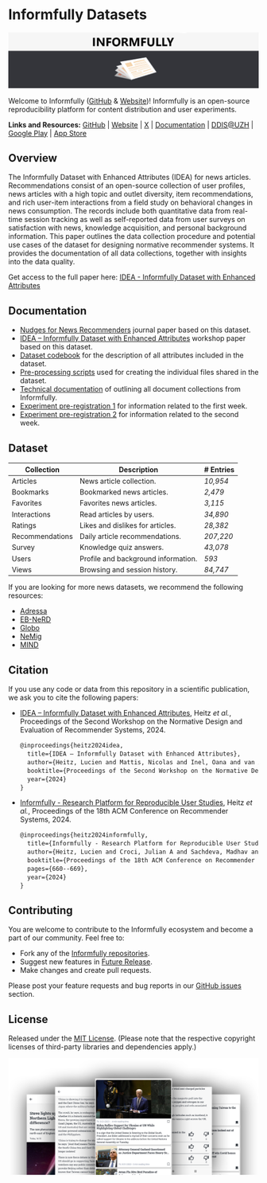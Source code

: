 # Informfully Datasets

![Informfully](https://raw.githubusercontent.com/Informfully/Documentation/main/docs/source/img/logo_banner.png)

Welcome to Informfully ([GitHub](https://github.com/orgs/Informfully) & [Website](https://informfully.ch/))!
Informfully is an open-source reproducibility platform for content distribution and user experiments.

**Links and Resources:** [GitHub](https://github.com/orgs/Informfully) | [Website](https://informfully.ch) | [X](https://x.com/informfully) | [Documentation](https://informfully.readthedocs.io) | [DDIS@UZH](https://www.ifi.uzh.ch/en/ddis.html) | [Google Play](https://play.google.com/store/apps/details?id=ch.uzh.ifi.news) | [App Store](https://apps.apple.com/us/app/informfully/id1460234202)

## Overview

The Informfully Dataset with Enhanced Attributes (IDEA) for news articles.
Recommendations consist of an open-source collection of user profiles, news articles with a high topic and outlet diversity, item recommendations, and rich user-item interactions from a field study on behavioral changes in news consumption.
The records include both quantitative data from real-time session tracking as well as self-reported data from user surveys on satisfaction with news, knowledge
acquisition, and personal background information.
This paper outlines the data collection procedure and potential use cases of the dataset for designing normative recommender systems.
It provides the
documentation of all data collections, together with insights into the data quality.

Get access to the full paper here: [IDEA - Informfully Dataset with Enhanced Attributes](https://ceur-ws.org/Vol-3898/paper1.pdf)

## Documentation

* [Nudges for News Recommenders](https://doi.org/10.1093/joc/jqaf019) journal paper based on this dataset.
* [IDEA – Informfully Dataset with Enhanced Attributes](https://ceur-ws.org/Vol-3898/paper1.pdf) workshop paper based on this dataset.
* [Dataset codebook](https://github.com/Informfully/Datasets/blob/main/IDEA/Codebook.pdf) for the description of all attributes included in the dataset.
* [Pre-processing scripts](https://github.com/Informfully/Datasets/tree/main/IDEA/scripts) used for creating the individual files shared in the dataset.
* [Technical documentation](https://informfully.readthedocs.io/en/latest/database.html) of outlining all document collections from Informfully.
* [Experiment pre-registration 1](https://osf.io/yp5d9?mode=&revisionId=&view_only=) for information related to the first week.
* [Experiment pre-registration 2](https://osf.io/cqebd?mode=&revisionId=&view_only=) for information related to the second week.

## Dataset

| Collection      | Description                           | # Entries |
|-----------------|---------------------------------------|-----------|
| Articles        | News article collection.              | *10,954*  |
| Bookmarks       | Bookmarked news articles.             | *2,479*   |
| Favorites       | Favorites news articles.              | *3,115*   |
| Interactions    | Read articles by users.               | *34,890*  |
| Ratings         | Likes and dislikes for articles.      | *28,382*  |
| Recommendations | Daily article recommendations.        | *207,220* |
| Survey          | Knowledge quiz answers.               | *43,078*  |
| Users           | Profile and background information.   | *593*     |
| Views           | Browsing and session history.         | *84,747*  |

If you are looking for more news datasets, we recommend the following resources:

* [Adressa](https://reclab.idi.ntnu.no/dataset)
* [EB-NeRD](https://recsys.eb.dk)
* [Globo](https://www.kaggle.com/datasets/joelpl/news-portal-recommendations-npr-by-globo)
* [NeMig](https://github.com/andreeaiana/nemig)
* [MIND](https://msnews.github.io)

## Citation

If you use any code or data from this repository in a scientific publication, we ask you to cite the following papers:

- [IDEA – Informfully Dataset with Enhanced Attributes](https://ceur-ws.org/Vol-3898/paper1.pdf), Heitz *et al.*, Proceedings of the Second Workshop on the Normative Design and Evaluation of Recommender Systems, 2024.

  ```tex
  @inproceedings{heitz2024idea,
    title={IDEA – Informfully Dataset with Enhanced Attributes},
    author={Heitz, Lucien and Mattis, Nicolas and Inel, Oana and van Atteveldt, Wouter},
    booktitle={Proceedings of the Second Workshop on the Normative Design and Evaluation of Recommender Systems},
    year={2024}
  }
  ```

- [Informfully - Research Platform for Reproducible User Studies](https://dl.acm.org/doi/10.1145/3640457.3688066), Heitz *et al.*, Proceedings of the 18th ACM Conference on Recommender Systems, 2024.

  ```tex
  @inproceedings{heitz2024informfully,
    title={Informfully - Research Platform for Reproducible User Studies},
    author={Heitz, Lucien and Croci, Julian A and Sachdeva, Madhav and Bernstein, Abraham},
    booktitle={Proceedings of the 18th ACM Conference on Recommender Systems},
    pages={660--669},
    year={2024}
  }
  ```

## Contributing

You are welcome to contribute to the Informfully ecosystem and become a part of our community.
Feel free to:

- Fork any of the [Informfully repositories](https://github.com/Informfully/Documentation).
- Suggest new features in [Future Release](https://github.com/orgs/Informfully/projects/1).
- Make changes and create pull requests.

Please post your feature requests and bug reports in our [GitHub issues](https://github.com/Informfully/Documentation/issues) section.

## License

Released under the [MIT License](LICENSE). (Please note that the respective copyright licenses of third-party libraries and dependencies apply.)

![Screenshots](https://raw.githubusercontent.com/Informfully/Documentation/main/docs/source/img/app_screens.png)
